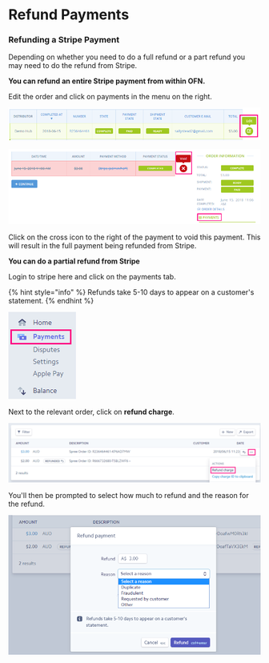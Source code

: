 # Refund Payments

### Refunding a Stripe Payment

Depending on whether you need to do a full refund or a part refund you may need to do the refund from Stripe.

**You can refund an entire Stripe payment from within OFN.** 

Edit the order and click on payments in the menu on the right.

![](../../.gitbook/assets/image%20%289%29.png)

![](../../.gitbook/assets/image%20%2814%29.png)

Click  on the cross icon to the right of the payment to void this payment. This will result in the full payment being refunded from Stripe.

**You can do a partial refund from Stripe**

Login to stripe here and click on the payments tab.

{% hint style="info" %}
Refunds take 5-10 days to appear on a customer's statement.
{% endhint %}

![](../../.gitbook/assets/image%20%2816%29.png)

Next to the relevant order, click on **refund charge**. 

![](../../.gitbook/assets/image%20%284%29.png)

You'll then be prompted to select how much to refund and the reason for the refund. 

![](../../.gitbook/assets/image%20%285%29.png)

